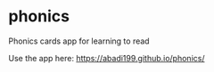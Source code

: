 # phonics
Phonics cards app for learning to read

Use the app here:
https://abadi199.github.io/phonics/

